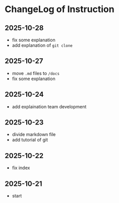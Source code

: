 # ChangeLog of Instruction

## 2025-10-28
- fix some explanation
- add explanation of `git clone`

## 2025-10-27
- move `.md` files to `/docs`
- fix some explanation

## 2025-10-24
- add explaination team development

## 2025-10-23
- divide markdown file
- add tutorial of git

## 2025-10-22
- fix index

## 2025-10-21
- start